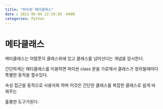 ```yaml
---
title: "파이썬 메타클래스"
date : 2021-05-04 22:19:30 -0400
categories: Python
---
```



# 메타클래스

메타클래스는 어렴풋이 클래스위에 있고 클래스를 넘어선다는 개념을 암시한다.

간단하게는 메타클래스를 이용하면 파이썬 class 문을 가로채서 클래스가 정의될때마다 특별한 동작을 할수있다.

속성 접근을 동적으로 사용자화 하며 이것은 간단한 클래스를 복잡한 클래스로 쉽게 바꿔주는

훌륭한 도구가된다.
